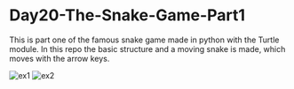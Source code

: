 # Day20-The-Snake-Game-Part1
This is part one of the famous snake game made in python with the Turtle module. In this repo the basic structure and a moving snake is made, which moves with the arrow keys.

![ex1](https://user-images.githubusercontent.com/86790253/229863972-f25a2fbd-6d2f-4d09-a838-df2c580f0bfb.png)
![ex2](https://user-images.githubusercontent.com/86790253/229863980-53a9b3e8-699a-4baf-8905-e8a8146e2f74.png)
